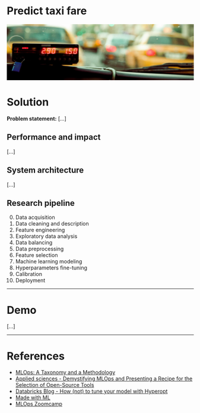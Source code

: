 # **Predict taxi fare**
<p align="center"><img src="reports/figures/banner.png"></p>

# Solution
**Problem statement:** [...]
## Performance and impact
[...]

## System architecture
[...]

## Research pipeline
0. Data acquisition
1. Data cleaning and description
2. Feature engineering
3. Exploratory data analysis
4. Data balancing
5. Data preprocessing
6. Feature selection
7. Machine learning modeling
8. Hyperparameters fine-tuning
9. Calibration
10. Deployment

---

# Demo
[...]

---

# References
- [MLOps: A Taxonomy and a Methodology](https://www.researchgate.net/publication/361669590_MLOps_A_Taxonomy_and_a_Methodology)
- [Applied sciences - Demystifying MLOps and Presenting a Recipe for the Selection of Open-Source Tools](https://www.mdpi.com/2076-3417/11/19/8861)
- [Databricks Blog - How (not) to tune your model with Hyperopt](https://www.databricks.com/blog/2021/04/15/how-not-to-tune-your-model-with-hyperopt.html)
- [Made with ML](https://madewithml.com/)
- [MLOps Zoomcamp](https://github.com/DataTalksClub/mlops-zoomcamp/)
